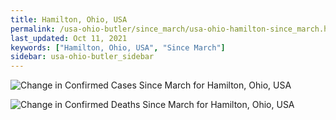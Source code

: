 ```yaml
---
title: Hamilton, Ohio, USA
permalink: /usa-ohio-butler/since_march/usa-ohio-hamilton-since_march.html
last_updated: Oct 11, 2021
keywords: ["Hamilton, Ohio, USA", "Since March"]
sidebar: usa-ohio-butler_sidebar
---
```


![Change in Confirmed Cases Since March for Hamilton, Ohio, USA](/covid_tracker/images/graphs/usa-ohio-hamilton-delta_confirmed-since_march_graph.png)

![Change in Confirmed Deaths Since March for Hamilton, Ohio, USA](/covid_tracker/images/graphs/usa-ohio-hamilton-delta_deaths-since_march_graph.png)
